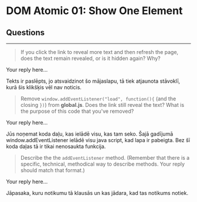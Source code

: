 # DOM Atomic 01: Show One Element

## Questions

---

> If you click the link to reveal more text and then refresh the page, does the text remain revealed, or is it hidden again? Why?

Your reply here...

Tekts ir paslēpts, jo atsvaidzinot šo mājaslapu, tā tiek atjaunota stāvoklī, kurā šis klikšķis vēl nav noticis.

> Remove `window.addEventListener("load", function(){` (and the closing `})`) from **global.js**. Does the link still reveal the text? What is the purpose of this code that you've removed?

Your reply here...

Jūs noņemat koda daļu, kas ielādē visu, kas tam seko. Šajā gadījumā window.addEventListener ielādē visu java script, kad lapa ir pabeigta. Bez šī koda daļas tā ir tikai nenosaukta funkcija.

> Describe the the `addEventListener` method. (Remember that there is a specific, technical, methodical way to describe methods. Your reply should match that format.)

Your reply here...

Jāpasaka, kuru notikumu tā klausās un kas jādara, kad tas notikums notiek.